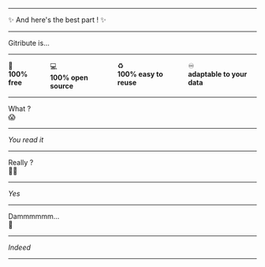 
<br>
<br>

<div class="has-text-centered my-6">
  
  <hr>

  <p class="is-size-3 has-text-weight-bold mb-1">
    ✨ And here's the best part ! ✨
  </p>

  <hr>

  <p class="is-size-4 mb-2 mt-4">
    Gitribute is...
  </p>

  <hr>

  <div class="columns my-6">
    <div class="column is-size-5">
      <span class="is-size-4">💸</span><br>
      <b>100% free</b>
    </div>
    <div class="column is-size-5">
      <span class="is-size-4">💻</span><br>
      <b>100% open source</b>
    </div>
    <div class="column is-size-5">
      <span class="is-size-4">♻️</span><br>
      <b>100% easy to reuse</b>
    </div>
    <div class="column is-size-5">
      <span class="is-size-4">♾️</span><br>
      <b>adaptable to your data</b>
    </div>
  </div>

  <hr class="my-6">

  <p class="is-size-1 my-5">
    What ?
    <br>
    <span class="">😱</span>
  </p>

  <hr>

  <p class="is-size-4 my-2">
    <i>You read it</i>
  </p>

  <hr>

  <p class="is-size-1 my-5">
    Really ?
    <br>
    <span class="">😵‍💫</span>
  </p>

  <hr>

  <p class="is-size-4 my-2">
    <i>Yes</i>
  </p>

  <hr>

  <p class="is-size-1 my-5">
    Dammmmmm...
    <br>
    <span class="">🤯</span>
  </p>

  <hr>

  <p class="is-size-4 my-2">
    <i>Indeed</i>
  </p>

  <hr>

</div>
